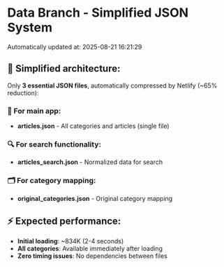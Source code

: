 # Data Branch - Simplified JSON System
Automatically updated at: 2025-08-21 16:21:29

## 🎯 Simplified architecture:
Only **3 essential JSON files**, automatically compressed by Netlify (~65% reduction):

### 📱 For main app:
- **articles.json** - All categories and articles (single file)

### 🔍 For search functionality:
- **articles_search.json** - Normalized data for search

### 🗂️ For category mapping:
- **original_categories.json** - Original category mapping

## ⚡ Expected performance:
- **Initial loading**: ~834K (2-4 seconds)
- **All categories**: Available immediately after loading
- **Zero timing issues**: No dependencies between files
